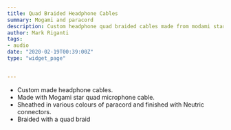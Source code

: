 ```yaml
---
title: Quad Braided Headphone Cables
summary: Mogami and paracord
description: Custom headphone quad braided cables made from modami star quad and coloured paracord by Mark Riganti.		
author: Mark Riganti  
tags:
- audio
date: "2020-02-19T00:39:00Z"
type: "widget_page" 


---
```



- Custom made headphone cables.
- Made with Mogami star quad microphone cable.
- Sheathed in various colours of paracord and finished with Neutric connectors.
- Braided with a quad braid
